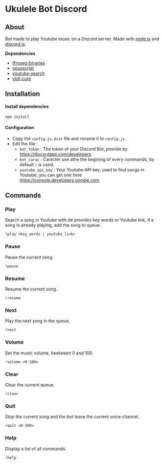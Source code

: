# Ukulele Bot Discord

## About

Bot made to play Youtube music on a Discord server.
Made with [node.js](https://nodejs.org) and [discord.js](https://github.com/hydrabolt/discord.js).

**Dependencies**
- [ffmpeg-binaries](https://www.npmjs.com/package/ffmpeg-binaries)
- [opusscript](https://www.npmjs.com/package/opusscript)
- [youtube-search](https://www.npmjs.com/package/youtube-search)
- [ytdl-core](https://www.npmjs.com/package/ytdl-core)

## Installation

#### Install dependencies
    npm install

#### Configuration
- Copy the `config.js.dist` file and rename it to `config.js`.
- Edit the file :
    - `bot_token` : The token of your Discord Bot, provide by https://discordapp.com/developers.
    - `bot_carac` : Caracter use athe the begining of every commands, by default `!` is used.
    - `youtube_api_key` : Your Youtube API key, used to find songs in Youtube, you can get one here https://console.developers.google.com.

## Commands

### Play
Search a song in Youtube with de provides key words or Youtube link, if a song is already playing, add the song to queue.

    !play <key_words | youtube_link>

### Pause
Pause the current song.

    !pause

### Resume
Resume the current song.

    !resume

### Next
Play the next song in the queue.

    !next
    
### Volume
Set the music volume, beetween 0 and 100.

    !volume <0-100>

### Clear
Clear the current queue.

    !clear
    
### Quit
Stop the current song and the bot leave the current voice channel.

    !quit <0-100>
    
### Help
Display a list of all commands.

    !help